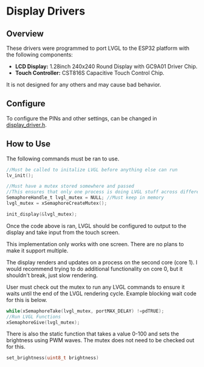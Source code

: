 # Display Drivers
## Overview

These drivers were programmed to port LVGL to the ESP32 platform with the following components:

* **LCD Display:** 1.28inch 240x240 Round Display with GC9A01 Driver Chip.
* **Touch Controller:** CST816S Capacitive Touch Control Chip.

It is not designed for any others and may cause bad behavior.

## Configure
To configure the PINs and other settings, can be changed in [display_driver.h](display_driver.h).

## How to Use
The following commands must be ran to use.

```c
//Must be called to initalize LVGL before anything else can run
lv_init();

//Must have a mutex stored somewhere and passed
//This ensures that only one process is doing LVGL stuff across different cores.
SemaphoreHandle_t lvgl_mutex = NULL; //Must keep in memory
lvgl_mutex = xSemaphoreCreateMutex();

init_display(&lvgl_mutex);
```

Once the code above is ran, LVGL should be configured to output to the display and take input from the touch screen.

This implementation only works with one screen. There are no plans to make it support multiple.

The display renders and updates on a process on the second core (core 1). I would recommend trying to do additional functionality on core 0, but it shouldn't break, just slow rendering.

User must check out the mutex to run any LVGL commands to ensure it waits until the end of the LVGL rendering cycle. Example blocking wait code for this is below.
```c
while(xSemaphoreTake(lvgl_mutex, portMAX_DELAY) !=pdTRUE);
//Run LVGL Functions
xSemaphoreGive(lvgl_mutex);
```

There is also the static function that takes a value 0-100 and sets the brightness using PWM waves. The mutex does not need to be checked out for this.
```c
set_brightness(uint8_t brightness)
```

